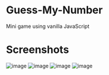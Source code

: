 # Guess-My-Number
Mini game using vanilla JavaScript  

# Screenshots
![image](https://user-images.githubusercontent.com/78321649/141336877-32299a99-900e-44aa-9cd3-1fefa074e8ec.png)
![image](https://user-images.githubusercontent.com/78321649/141337003-0f14e73b-3027-4ae3-ad9b-2672ca171d22.png)
![image](https://user-images.githubusercontent.com/78321649/141337149-3b3829b2-5fab-4e0e-b74c-6439b90a51c9.png)
![image](https://user-images.githubusercontent.com/78321649/141337244-eebd7f7d-c532-4c23-9717-f26976e5950b.png)
